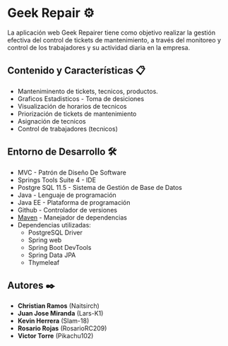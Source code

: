 # Geek Repair ⚙️

La aplicación web Geek Repairer tiene como objetivo realizar la gestión efectiva del control de tickets de mantenimiento, a través del monitoreo y control de los trabajadores y su actividad diaria en la empresa.

## Contenido y Características 📋
* Manteniminento de tickets, tecnicos, productos.
* Graficos Estadisticos - Toma de desiciones
* Visualización de horarios de tecnicos
* Priorización de tickets de mantenimiento
* Asignación de tecnicos
* Control de trabajadores (tecnicos)


## Entorno de Desarrollo 🛠️
* MVC - Patrón de Diseño De Software
* Springs Tools Suite 4 - IDE 
* Postgre SQL 11.5 - Sistema de Gestión de Base de Datos
* Java - Lenguaje de programación 
* Java EE - Plataforma de programación 
* Github - Controlador de versiones
* [Maven](https://maven.apache.org/) - Manejador de dependencias
* Dependencias utilizadas:
  * PostgreSQL Driver
  * Spring web
  * Spring Boot DevTools
  * Spring Data JPA
  * Thymeleaf

## Autores ✒️
* **Christian Ramos** (Naitsirch)
* **Juan Jose Miranda** (Lars-K1)
* **Kevin Herrera** (Slam-18)
* **Rosario Rojas** (RosarioRC209)
* **Victor Torre** (Pikachu102) 
